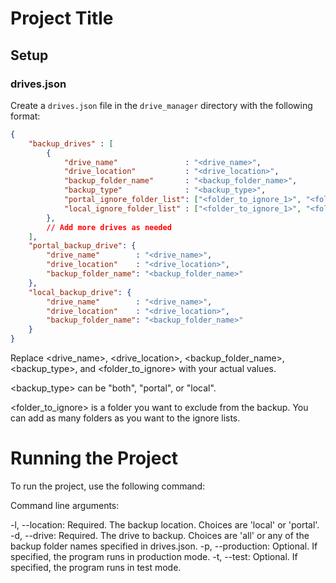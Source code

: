 # Project Title

## Setup

### drives.json

Create a `drives.json` file in the `drive_manager` directory with the following format:

```json
{
    "backup_drives" : [
        {
            "drive_name"               : "<drive_name>",
            "drive_location"           : "<drive_location>",
            "backup_folder_name"       : "<backup_folder_name>",
            "backup_type"              : "<backup_type>",
            "portal_ignore_folder_list": ["<folder_to_ignore_1>", "<folder_to_ignore_2>", "..."],
            "local_ignore_folder_list" : ["<folder_to_ignore_1>", "<folder_to_ignore_2>", "..."]
        },
        // Add more drives as needed
    ],
    "portal_backup_drive": {
        "drive_name"        : "<drive_name>",
        "drive_location"    : "<drive_location>",
        "backup_folder_name": "<backup_folder_name>"
    },
    "local_backup_drive": {
        "drive_name"        : "<drive_name>",
        "drive_location"    : "<drive_location>",
        "backup_folder_name": "<backup_folder_name>"
    }
}
```

Replace <drive_name>, <drive_location>, <backup_folder_name>, <backup_type>, and <folder_to_ignore> with your actual values.

<backup_type> can be "both", "portal", or "local".

<folder_to_ignore> is a folder you want to exclude from the backup. You can add as many folders as you want to the ignore lists.

# Running the Project
To run the project, use the following command:

Command line arguments:

-l, --location: Required. The backup location. Choices are 'local' or 'portal'.
-d, --drive: Required. The drive to backup. Choices are 'all' or any of the backup folder names specified in drives.json.
-p, --production: Optional. If specified, the program runs in production mode.
-t, --test: Optional. If specified, the program runs in test mode.